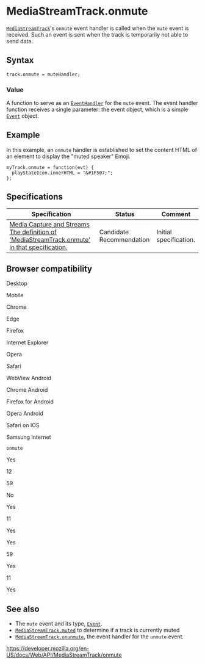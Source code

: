 # MediaStreamTrack.onmute

[`MediaStreamTrack`](../mediastreamtrack)'s `onmute` event handler is called when the `mute` event is received. Such an event is sent when the track is temporarily not able to send data.

## Syntax

    track.onmute = muteHandler;

### Value

A function to serve as an [`EventHandler`](https://developer.mozilla.org/en-US/docs/Web/Events/Event_handlers) for the `mute` event. The event handler function receives a single parameter: the event object, which is a simple [`Event`](../event) object.

## Example

In this example, an `onmute` handler is established to set the content HTML of an element to display the "muted speaker" Emoji.

    myTrack.onmute = function(evt) {
      playStateIcon.innerHTML = "&#1F507;";
    };

## Specifications

<table><thead><tr class="header"><th>Specification</th><th>Status</th><th>Comment</th></tr></thead><tbody><tr class="odd"><td><a href="https://w3c.github.io/mediacapture-main/#dom-mediastreamtrack-onmute">Media Capture and Streams<br />
<span class="small">The definition of 'MediaStreamTrack.onmute' in that specification.</span></a></td><td><span class="spec-cr">Candidate Recommendation</span></td><td>Initial specification.</td></tr></tbody></table>

## Browser compatibility

Desktop

Mobile

Chrome

Edge

Firefox

Internet Explorer

Opera

Safari

WebView Android

Chrome Android

Firefox for Android

Opera Android

Safari on IOS

Samsung Internet

`onmute`

Yes

12

59

No

Yes

11

Yes

Yes

59

Yes

11

Yes

## See also

- The `mute` event and its type, [`Event`](../event).
- [`MediaStreamTrack.muted`](muted) to determine if a track is currently muted
- [`MediaStreamTrack.onunmute`](onunmute), the event handler for the <span class="page-not-created">`unmute`</span> event.

<a href="https://developer.mozilla.org/en-US/docs/Web/API/MediaStreamTrack/onmute" class="_attribution-link">https://developer.mozilla.org/en-US/docs/Web/API/MediaStreamTrack/onmute</a>
